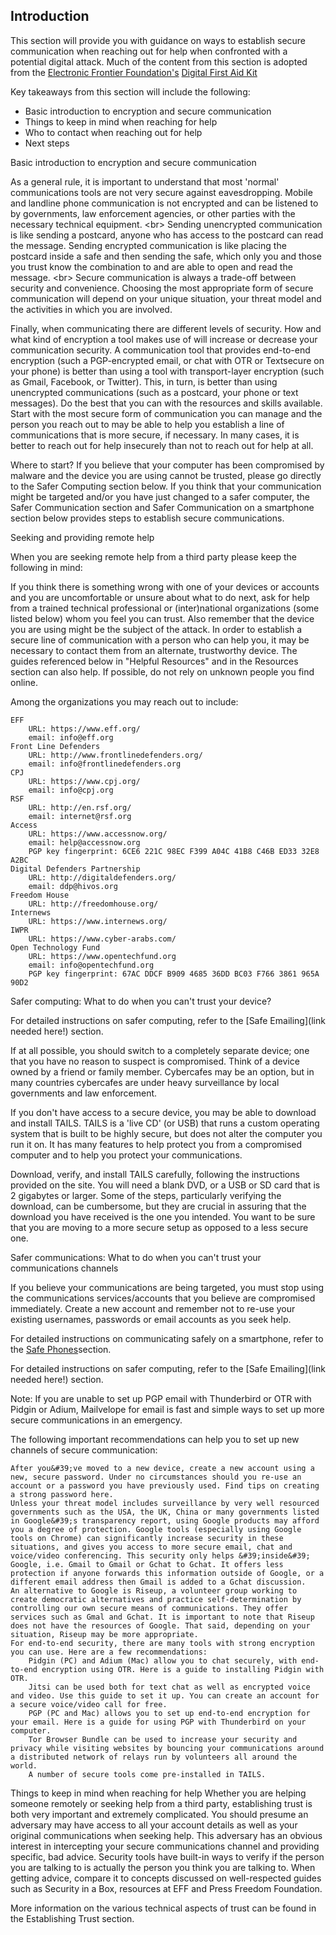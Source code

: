 
## Introduction

This section will provide you with guidance on ways to establish secure communication when reaching out for help when confronted with a potential digital attack. Much of the content from this section is adopted from the [Electronic Frontier Foundation&#39;s](https://www.eff.org/) [Digital First Aid Kit](https://github.com/RaReNet/DFAK/blob/master/SecureCommunication.md)

Key takeaways from this section will include the following:
- Basic introduction to encryption and secure communication
- Things to keep in mind when reaching for help
- Who to contact when reaching out for help
- Next steps


Basic introduction to encryption and secure communication

As a general rule, it is important to understand that most &#39;normal&#39; communications tools are not very secure against eavesdropping. Mobile and landline phone communication is not encrypted and can be listened to by governments, law enforcement agencies, or other parties with the necessary technical equipment.
&lt;br&gt;
Sending unencrypted communication is like sending a postcard, anyone who has access to the postcard can read the message. Sending encrypted communication is like placing the postcard inside a safe and then sending the safe, which only you and those you trust know the combination to and are able to open and read the message.
&lt;br&gt;
Secure communication is always a trade-off between security and convenience. Choosing the most appropriate form of secure communication will depend on your unique situation, your threat model and the activities in which you are involved.

Finally, when communicating there are different levels of security. How and what kind of encryption a tool makes use of will increase or decrease your communication security. A communication tool that provides end-to-end encryption (such a PGP-encrypted email, or chat with OTR or Textsecure on your phone) is better than using a tool with transport-layer encryption (such as Gmail, Facebook, or Twitter). This, in turn, is better than using unencrypted communications (such as a postcard, your phone or text messages). Do the best that you can with the resources and skills available. Start with the most secure form of communication you can manage and the person you reach out to may be able to help you establish a line of communications that is more secure, if necessary. In many cases, it is better to reach out for help insecurely than not to reach out for help at all.

Where to start? If you believe that your computer has been compromised by malware and the device you are using cannot be trusted, please go directly to the Safer Computing section below. If you think that your communication might be targeted and/or you have just changed to a safer computer, the Safer Communication section and Safer Communication on a smartphone section below provides steps to establish secure communications.



Seeking and providing remote help

When you are seeking remote help from a third party please keep the following in mind:

If you think there is something wrong with one of your devices or accounts and you are uncomfortable or unsure about what to do next, ask for help from a trained technical professional or (inter)national organizations (some listed below) whom you feel you can trust. Also remember that the device you are using might be the subject of the attack. In order to establish a secure line of communication with a person who can help you, it may be necessary to contact them from an alternate, trustworthy device. The guides referenced below in &quot;Helpful Resources&quot; and in the Resources section can also help. If possible, do not rely on unknown people you find online.

Among the organizations you may reach out to include:

    EFF
        URL: https://www.eff.org/
        email: info@eff.org
    Front Line Defenders
        URL: http://www.frontlinedefenders.org/
        email: info@frontlinedefenders.org
    CPJ
        URL: https://www.cpj.org/
        email: info@cpj.org
    RSF
        URL: http://en.rsf.org/
        email: internet@rsf.org
    Access
        URL: https://www.accessnow.org/
        email: help@accessnow.org
        PGP key fingerprint: 6CE6 221C 98EC F399 A04C 41B8 C46B ED33 32E8 A2BC
    Digital Defenders Partnership
        URL: http://digitaldefenders.org/
        email: ddp@hivos.org
    Freedom House
        URL: http://freedomhouse.org/
    Internews
        URL: https://www.internews.org/
    IWPR
        URL: https://www.cyber-arabs.com/
    Open Technology Fund
        URL: https://www.opentechfund.org
        email: info@opentechfund.org
        PGP key fingerprint: 67AC DDCF B909 4685 36DD BC03 F766 3861 965A 90D2
        
Safer computing: What to do when you can&#39;t trust your device?

For detailed instructions on safer computing, refer to the [Safe Emailing](link needed here!) section.

If at all possible, you should switch to a completely separate device; one that you have no reason to suspect is compromised. Think of a device owned by a friend or family member. Cybercafes may be an option, but in many countries cybercafes are under heavy surveillance by local governments and law enforcement.

If you don&#39;t have access to a secure device, you may be able to download and install TAILS. TAILS is a &#39;live CD&#39; (or USB) that runs a custom operating system that is built to be highly secure, but does not alter the computer you run it on. It has many features to help protect you from a compromised computer and to help you protect your communications.

Download, verify, and install TAILS carefully, following the instructions provided on the site. You will need a blank DVD, or a USB or SD card that is 2 gigabytes or larger. Some of the steps, particularly verifying the download, can be cumbersome, but they are crucial in assuring that the download you have received is the one you intended. You want to be sure that you are moving to a more secure setup as opposed to a less secure one.

Safer communications: What to do when you can&#39;t trust your communications channels

If you believe your communications are being targeted, you must stop using the communications services/accounts that you believe are compromised immediately. Create a new account and remember not to re-use your existing usernames, passwords or email accounts as you seek help.

For detailed instructions on communicating safely on a smartphone, refer to the [Safe Phones](en/topics/practice-3-safe-phones/0-getting-started/1-intro.md)section.

For detailed instructions on safer computing, refer to the [Safe Emailing](link needed here!) section.



Note: If you are unable to set up PGP email with Thunderbird or OTR with Pidgin or Adium, Mailvelope for email is fast and simple ways to set up more secure communications in an emergency.

The following important recommendations can help you to set up new channels of secure communication:

    After you&#39;ve moved to a new device, create a new account using a new, secure password. Under no circumstances should you re-use an account or a password you have previously used. Find tips on creating a strong password here.
    Unless your threat model includes surveillance by very well resourced governments such as the USA, the UK, China or many governments listed in Google&#39;s transparency report, using Google products may afford you a degree of protection. Google tools (especially using Google tools on Chrome) can significantly increase security in these situations, and gives you access to more secure email, chat and voice/video conferencing. This security only helps &#39;inside&#39; Google, i.e. Gmail to Gmail or Gchat to Gchat. It offers less protection if anyone forwards this information outside of Google, or a different email address then Gmail is added to a Gchat discussion.
    An alternative to Google is Riseup, a volunteer group working to create democratic alternatives and practice self-determination by controlling our own secure means of communications. They offer services such as Gmal and Gchat. It is important to note that Riseup does not have the resources of Google. That said, depending on your situation, Riseup may be more appropriate.
    For end-to-end security, there are many tools with strong encryption you can use. Here are a few recommendations:
        Pidgin (PC) and Adium (Mac) allow you to chat securely, with end-to-end encryption using OTR. Here is a guide to installing Pidgin with OTR.
        Jitsi can be used both for text chat as well as encrypted voice and video. Use this guide to set it up. You can create an account for a secure voice/video call for free.
        PGP (PC and Mac) allows you to set up end-to-end encryption for your email. Here is a guide for using PGP with Thunderbird on your computer.
        Tor Browser Bundle can be used to increase your security and privacy while visiting websites by bouncing your communications around a distributed network of relays run by volunteers all around the world.
        A number of secure tools come pre-installed in TAILS.



Things to keep in mind when reaching for help
Whether you are helping someone remotely or seeking help from a third party, establishing trust is both very important and extremely complicated. You should presume an adversary may have access to all your account details as well as your original communications when seeking help. This adversary has an obvious interest in intercepting your secure communications channel and providing specific, bad advice. Security tools have built-in ways to verify if the person you are talking to is actually the person you think you are talking to. When getting advice, compare it to concepts discussed on well-respected guides such as Security in a Box, resources at EFF and Press Freedom Foundation.

More information on the various technical aspects of trust can be found in the Establishing Trust section.


